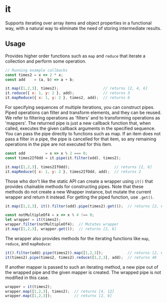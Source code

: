 # it

Supports iterating over array items and object properties in a functional way, with a natural way to eliminate the need of storing intermediate results.

## Usage

Provides higher order functions such as `map` and `reduce` that iterate a collection and perform some operation.

```javascript
// Running example callbacks
const times2 = x => 2 * x;
const add    = (a, b) => a + b;

it.map([1,2,3], times2);                    // returns [2, 4, 6]
it.reduce({ x: 1, y: 2 }, add);             // returns 3
it.mapReduce({ x: 1, y: 2 }, times2, add);  // returns 6
```

For specifying sequences of multiple iterations, you can construct pipes. Piped operations can filter and transform elements, and they can be reused. We refer to filtering operations as 'filters' and to transforming operations as 'mappers'. The returned pipe is just a new callback function that, when called, executes the given callback arguments in the specified sequence. You can pass the pipe directly to functions such as map. If an item does not pass a filter in a pipe, the pipe is cancelled for that item, so any remaining operations in the pipe are not executed for this item.
 
```javascript
const odd         = x => x % 2 === 0;
const times2IfOdd = it.pipe(it.filter(odd), times2);

it.map([1,2,3], times2IfOdd);                    // returns [2, 6]
it.mapReduce({ x: 1, y: 2 }, times2IfOdd, add);  // returns 2
```

Those who don't like the static API can create a wrapper using `it()` that provides chainable methods for constructing pipes. Note that these methods do not create a new Wrapper instance, but mutate the current wrapper and return it instead. For getting the piped function, use `.get()`.

```javascript
it.map([1,2,3], it().filter(odd).pipe(times2).get());  // returns [2, 6]

const notMultipleOf4 = x => x % 4 !== 0;
let wrapper = it(times2);
wrapper.filter(notMultipleOf4);  // Mutates wrapper
it.map([1,2,3], wrapper.get());  // returns [2, 6]
```

The wrapper also provides methods for the iterating functions like `map`, `reduce`, and `mapReduce`:

```javascript
it().filter(odd).pipe(times2)).map([1,2,3]);           // returns [2, 6]
it(times2).pipe(times2, times2).reduce([1,2,3], add);  // returns 48
```

If another mapper is passed to such an iterating method, a new pipe out of the wrapped pipe and the given mapper is created. The wrapped pipe is not modified in this case.

```javascript
wrapper = it(times2);
wrapper.map([1,2,3], times2);  // returns [4, 12]
wrapper.map([1,2,3]);          // returns [2, 6]
```
